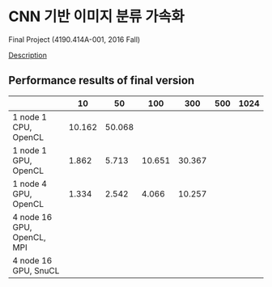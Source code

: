 # CNN 기반 이미지 분류 가속화

Final Project (4190.414A-001, 2016 Fall)

[Description](project.pdf)

## Performance results of final version

|   |10 |50 |100|300|500|1024|
|---|---|---|---|---|---|----|
|1 node 1 CPU, OpenCL|10.162|50.068|   |   |   |   |
|1 node 1 GPU, OpenCL|1.862|5.713|10.651|30.367|   |   |
|1 node 4 GPU, OpenCL|1.334|2.542|4.066|10.257|   |   |
|4 node 16 GPU, OpenCL, MPI|   |   |   |   |   |   |
|4 node 16 GPU, SnuCL|   |   |   |   |   |   |
